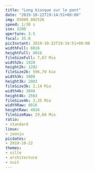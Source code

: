 ```yaml
---
title: "Long kiosque sur le pont"
date: "2019-10-22T19:14:51+08:00"
img: D5600_002526
speed: 1/30 s
iso: 3200
aperture: 3.5
focal: 35.0
picInstant: 2019-10-22T19:14:51+08:00
widthFull: 6016
heightFull: 4016
fileSizeFull: 7,67 Mio
width2k: 1920
height2k: 1282
fileSize2k: 596,79 kio
width3k: 3000
height3k: 2003
fileSize3k: 2,14 Mio
width4k: 3840
height4k: 2563
fileSize4k: 3,35 Mio
widthRaw: 6016
heightRaw: 4016
fileSizeRaw: 29,60 Mio
ratio:
- standard
lieux:
- jeonju
picdates:
- 2019-10-22
themes:
- ville
- architecture
- nuit
---
```


